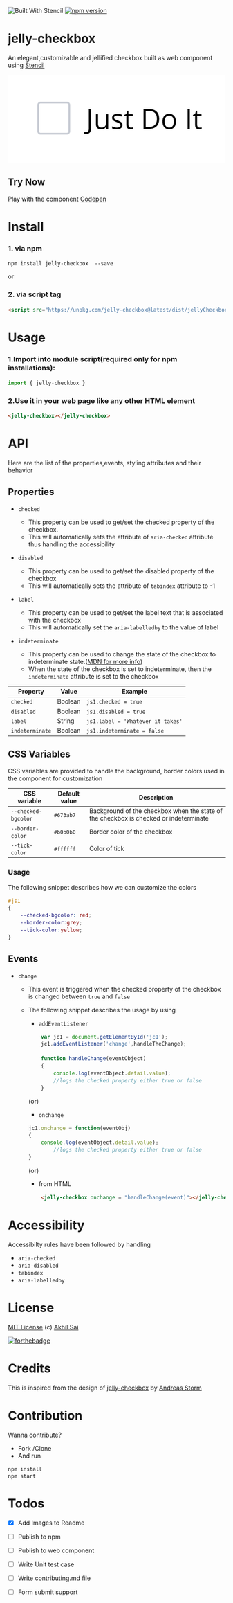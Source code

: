 ![Built With Stencil](https://img.shields.io/badge/-Built%20With%20Stencil-16161d.svg?logo=data%3Aimage%2Fsvg%2Bxml%3Bbase64%2CPD94bWwgdmVyc2lvbj0iMS4wIiBlbmNvZGluZz0idXRmLTgiPz4KPCEtLSBHZW5lcmF0b3I6IEFkb2JlIElsbHVzdHJhdG9yIDE5LjIuMSwgU1ZHIEV4cG9ydCBQbHVnLUluIC4gU1ZHIFZlcnNpb246IDYuMDAgQnVpbGQgMCkgIC0tPgo8c3ZnIHZlcnNpb249IjEuMSIgaWQ9IkxheWVyXzEiIHhtbG5zPSJodHRwOi8vd3d3LnczLm9yZy8yMDAwL3N2ZyIgeG1sbnM6eGxpbms9Imh0dHA6Ly93d3cudzMub3JnLzE5OTkveGxpbmsiIHg9IjBweCIgeT0iMHB4IgoJIHZpZXdCb3g9IjAgMCA1MTIgNTEyIiBzdHlsZT0iZW5hYmxlLWJhY2tncm91bmQ6bmV3IDAgMCA1MTIgNTEyOyIgeG1sOnNwYWNlPSJwcmVzZXJ2ZSI%2BCjxzdHlsZSB0eXBlPSJ0ZXh0L2NzcyI%2BCgkuc3Qwe2ZpbGw6I0ZGRkZGRjt9Cjwvc3R5bGU%2BCjxwYXRoIGNsYXNzPSJzdDAiIGQ9Ik00MjQuNywzNzMuOWMwLDM3LjYtNTUuMSw2OC42LTkyLjcsNjguNkgxODAuNGMtMzcuOSwwLTkyLjctMzAuNy05Mi43LTY4LjZ2LTMuNmgzMzYuOVYzNzMuOXoiLz4KPHBhdGggY2xhc3M9InN0MCIgZD0iTTQyNC43LDI5Mi4xSDE4MC40Yy0zNy42LDAtOTIuNy0zMS05Mi43LTY4LjZ2LTMuNkgzMzJjMzcuNiwwLDkyLjcsMzEsOTIuNyw2OC42VjI5Mi4xeiIvPgo8cGF0aCBjbGFzcz0ic3QwIiBkPSJNNDI0LjcsMTQxLjdIODcuN3YtMy42YzAtMzcuNiw1NC44LTY4LjYsOTIuNy02OC42SDMzMmMzNy45LDAsOTIuNywzMC43LDkyLjcsNjguNlYxNDEuN3oiLz4KPC9zdmc%2BCg%3D%3D&colorA=16161d&style=flat-square)  [![npm version](https://badge.fury.io/js/jelly-checkbox.svg)](https://badge.fury.io/js/jelly-checkbox)

# jelly-checkbox

An elegant,customizable and jellified checkbox built as web component using [Stencil](https://stenciljs.com/)

![jelly-checkbox](https://raw.githubusercontent.com/akhil0001/jellyCheckbox/master/images/demo.gif)

## Try Now 

Play with the component [Codepen](https://codepen.io/akhil_001/full/qwEdeO)

# Install

### 1. via npm 

```node
npm install jelly-checkbox  --save
```
or

### 2. via script tag
```html
<script src="https://unpkg.com/jelly-checkbox@latest/dist/jellyCheckbox.js"></script>
```

# Usage
### 1.Import into module script(required only for npm installations):

```javascript
import { jelly-checkbox } 
```
### 2.Use it in your web page like any other HTML element
```html
<jelly-checkbox></jelly-checkbox>
```

# API
Here are the list of the properties,events, styling attributes and their behavior
## Properties
- `checked`
    - This property can be used to get/set the checked property of the checkbox.
    - This will automatically sets the attribute of `aria-checked` attribute thus handling the accessibility


- `disabled`
    - This property can be used to get/set the disabled property of the checkbox
    - This will automatically sets the attribute of `tabindex` attribute to -1  

- `label`
    - This property can be used to get/set the label text that is associated with the checkbox
    - This will automatically set the `aria-labelledby` to the value of label

- `indeterminate`
    - This property  can be used to change the state of the checkbox to indeterminate state.([MDN for more info](https://developer.mozilla.org/en-US/docs/Web/HTML/Element/input/checkbox#Indeterminate_state_checkboxes))
    - When the state of the checkbox is set to indeterminate, then the `indeterminate` attribute is set to the checkbox

| Property | Value | Example |
| --------- |------|---------|
| `checked` | Boolean| `js1.checked = true`|
| `disabled`| Boolean | `js1.disabled = true`|
| `label` | String | `js1.label = 'Whatever it takes'`|
| `indeterminate`| Boolean | `js1.indeterminate = false`|

## CSS Variables
CSS variables are provided to handle the background, border colors used in the component for customization

| CSS variable | Default value | Description |
| ------------ |---------------|-------------|
| `--checked-bgcolor`| `#673ab7` | Background of the checkbox when the state of the checkbox is checked or indeterminate|
|`--border-color`| `#b0b0b0` | Border color of the checkbox|
| `--tick-color` | `#ffffff` | Color of tick |

### Usage
The following snippet describes how we can customize the colors 
```css
#js1
{
    --checked-bgcolor: red;
    --border-color:grey;
    --tick-color:yellow;
}
```

## Events

- `change`
  - This event is triggered when the checked property  of the checkbox is changed between `true` and `false`
  - The following snippet describes the usage by using 
  
    - `addEventListener`
    ```javascript
        var jc1 = document.getElementById('jc1');
        jc1.addEventListener('change',handleTheChange);

        function handleChange(eventObject)
        {
            console.log(eventObject.detail.value);
            //logs the checked property either true or false
        }
    ```
    (or)
    - `onchange`
    ```javascript
    jc1.onchange = function(eventObj)
    {
        console.log(eventObject.detail.value);
            //logs the checked property either true or false
    }
    ```
    (or)
    - from HTML
    ```html
        <jelly-checkbox onchange = "handleChange(event)"></jelly-checkbox>
    ```


# Accessibility
Accessibilty rules have been followed by handling 
 - `aria-checked`
 - `aria-disabled`
 - `tabindex`
 - `aria-labelledby`

# License

[MIT License](https://github.com/akhil0001/jellySwitch/blob/master/LICENSE) (c) [Akhil Sai](https://codepen.io/akhil_001/)

[![forthebadge](https://forthebadge.com/images/badges/built-with-love.svg)](https://forthebadge.com)

# Credits
This is inspired from the design of [jelly-checkbox](https://dribbble.com/shots/3281393-Jelly-Checkbox) by [Andreas Storm](https://dribbble.com/andreasstorm)

# Contribution

Wanna contribute?
- Fork /Clone 
- And run
```node
npm install
npm start
```

# Todos

 - [x] Add Images to Readme
 - [ ] Publish to  npm
 - [ ] Publish to web component 
 - [ ] Write Unit test case 
 - [ ] Write contributing.md file
 - [ ] Form submit support
 
